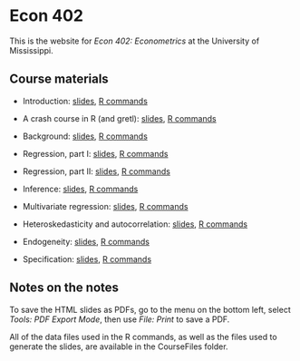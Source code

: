 # Econ 402

This is the website for *Econ 402: Econometrics* at the University of Mississippi.

## Course materials

* Introduction: [slides](https://rawcdn.githack.com/jrgcmu/econ402/6a27d6a8ba60aee4aaceff799b586119dd7d3896/CourseFiles/Intro.html), [R commands](https://raw.githubusercontent.com/jrgcmu/econ402/refs/heads/main/CourseFiles/Intro.R)

* A crash course in R (and gretl): [slides](https://rawcdn.githack.com/jrgcmu/econ402/58da962ab8ffae05147dd82c729508a97eb1d148/CourseFiles/RCrashCourse.html), [R commands](https://raw.githubusercontent.com/jrgcmu/econ402/refs/heads/main/CourseFiles/RCrashCourse.R)

* Background: [slides](https://rawcdn.githack.com/jrgcmu/econ402/refs/heads/main/CourseFiles/Background.html), [R commands](https://raw.githubusercontent.com/jrgcmu/econ402/refs/heads/main/CourseFiles/Background.R)

* Regression, part I: [slides](https://rawcdn.githack.com/jrgcmu/econ402/6a27d6a8ba60aee4aaceff799b586119dd7d3896/CourseFiles/Regression.html), [R commands](https://raw.githubusercontent.com/jrgcmu/econ402/refs/heads/main/CourseFiles/Regression.R)

* Regression, part II: [slides](https://rawcdn.githack.com/jrgcmu/econ402/refs/heads/main/CourseFiles/Regression2.html), [R commands](https://raw.githubusercontent.com/jrgcmu/econ402/refs/heads/main/CourseFiles/Regression2.R)

* Inference: [slides](https://rawcdn.githack.com/jrgcmu/econ402/6a27d6a8ba60aee4aaceff799b586119dd7d3896/CourseFiles/Inference.html), [R commands](https://raw.githubusercontent.com/jrgcmu/econ402/refs/heads/main/CourseFiles/Inference.R)

* Multivariate regression: [slides](https://rawcdn.githack.com/jrgcmu/econ402/refs/heads/main/CourseFiles/MultiRegression.html), [R commands](https://raw.githubusercontent.com/jrgcmu/econ402/refs/heads/main/CourseFiles/MultiRegression.R)

* Heteroskedasticity and autocorrelation: [slides](https://rawcdn.githack.com/jrgcmu/econ402/refs/heads/main/CourseFiles/HetAuto.html), [R commands](https://raw.githubusercontent.com/jrgcmu/econ402/refs/heads/main/CourseFiles/HetAuto.R)

* Endogeneity: [slides](https://rawcdn.githack.com/jrgcmu/econ402/refs/heads/main/CourseFiles/Endog.html), [R commands](https://raw.githubusercontent.com/jrgcmu/econ402/refs/heads/main/CourseFiles/Endog.R)

* Specification: [slides](https://rawcdn.githack.com/jrgcmu/econ402/refs/heads/main/CourseFiles/Spec.html), [R commands](https://raw.githubusercontent.com/jrgcmu/econ402/refs/heads/main/CourseFiles/Spec.R)

## Notes on the notes

To save the HTML slides as PDFs, go to the menu on the bottom left, select *Tools: PDF Export Mode*, then use *File: Print* to save a PDF.

All of the data files used in the R commands, as well as the files used to generate the slides, are available in the CourseFiles folder.
